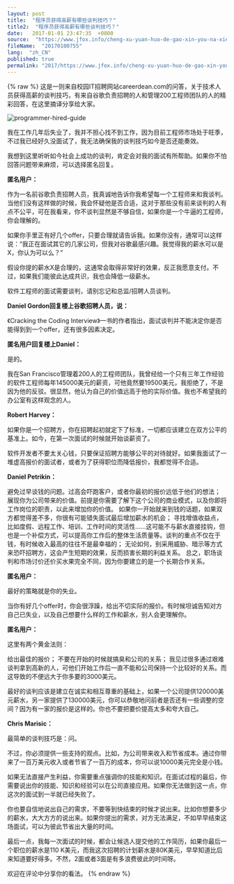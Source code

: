 ```yaml
---
layout: post
title:  "程序员获得高薪有哪些谈判技巧？"
title2:  "程序员获得高薪有哪些谈判技巧？"
date:   2017-01-01 23:47:35  +0800
source:  "https://www.jfox.info/cheng-xu-yuan-huo-de-gao-xin-you-na-xie-tan-pan-ji-qiao.html"
fileName:  "20170100755"
lang:  "zh_CN"
published: true
permalink: "2017/https://www.jfox.info/cheng-xu-yuan-huo-de-gao-xin-you-na-xie-tan-pan-ji-qiao.html"
---
```

{% raw %}
这是一则来自校园IT招聘网站careerdean.com的问答，关于技术人员获得高薪的谈判技巧，有来自谷歌负责招聘的人和管理200工程师团队的人的精彩回答，在这里摘译分享给大家。

![programmer-hired-guide](e766725.jpg)

我在工作几年后失业了，我并不担心找不到工作，因为目前工程师市场处于旺季，不过我已经好久没面试了，我无法确保我的谈判技巧如今是否还能奏效。

我想到这里听听如今社会上成功的谈判，肯定会对我的面试有所帮助。如果你不怕回答问题带来麻烦，可以选择匿名回复。

**匿名用户：**

作为一名前谷歌负责招聘人员，我真诚地告诉你我希望每一个工程师来和我谈判。当他们没有这样做的时候，我会怀疑他是否合适，这对于那些没有前来谈判的人有点不公平，可在我看来，你不谈判显然是不够自信，如果你是一个牛逼的工程师，你会理解的。

如果你手里正有好几个offer，只要合理就请告诉我。如果你没有，通常可以这样说：“我正在面试其它的几家公司，但我对谷歌最感兴趣。我觉得我的薪水可以是X，你认为可以么？”

假设你提的薪水X是合理的，这通常会取得非常好的效果，反正我愿意支付。不过，如果我们能彼此达成共识，我也会降低一级薪水。

软件工程师的面试需要谈判，请别忘记和总监/招聘人员谈判。

**Daniel Gordon回复楼上谷歌招聘人员，说：**

《Cracking the Coding Interview》一书的作者指出，面试谈判并不能决定你是否能得到到一个offer，还有很多因素决定。

**匿名用户回复楼上Daniel：**

是的。

我在San Francisco管理着200人的工程师团队，我曾经给一个只有三年工作经验的软件工程师每年145000美元的薪资，可他竟然要19500美元，我拒绝了，不是因为他的反驳。很显然，他认为自己的价值远高于他的实际价值。我也不希望我的办公室有这样观念的人。

**Robert Harvey：**

如果你是一个招聘方，你在招聘起初就定下了标准，一切都应该建立在双方公平的基准上。如今，在第一次面试的时候就开始谈薪资了。

软件开发者不要太关心钱，只要保证招聘方能够公平的对待就好。如果我面试了一堆虚高报价的面试者，或者为了获得职位而降低报价，我都觉得不合适。

**Daniel Petrikin：**

避免过早谈钱的问题。过高会吓跑客户，或者你最初的报价远低于他们的想法；
展现你为公司带来的价值。前提是你需要了解下这个公司的商业模式，以及你即将工作岗位的职责，以此来增加你的价值。
如果你一开始就来到钱的话题，如果双方都觉得差不多，你很有可能错失面试最后增加薪水的机会；
寻找增值收益点，比如度假、远程工作、培训、工作时间的灵活性……这可能不与薪水直接挂钩，但也是一个补偿方式，可以提高你工作后的整体生活质量等。谈判的重点不仅在于钱，有时候收入最高的往往不是最幸福的；
无论如何，别采用威胁、暗示等方式来恐吓招聘方，这会产生短期的效果，反而损害长期的利益关系。
总之，职场谈判和市场讨价还价买水果完全不同，因为你要建立的是一个长期合作关系。

**匿名用户：**

最好的策略就是你的失业。

当你有好几个offer时，你会很浮躁，给出不切实际的报价。有时候坦诚告知对方自己已失业，以及自己想要什么样的工作和薪水，别人会更理解你。

**匿名用户：**

这里有两个黄金法则：

给出最佳的报价；
不要在开始的时候就搞臭和公司的关系；
我见过很多通过艰难谈判拿到高新的人，可他们开始工作后一直不能和公司保持一个比较好的关系。而这导致的不便远大于你多要的3000美元。

最好的谈判应该是建立在诚实和相互尊重的基础上，如果一个公司提供120000美元薪水，另一家提供了130000美元，你可以恭敬地问前者是否还有一些调整的空间？因为有一家的报价是这样的。你也不要把要价提高太多和夸大自己。

**Chris Marisic：**

最简单的谈判技巧是：问。

不过，你必须提供一些支持的观点。比如，为公司带来收入和节省成本。通过你带来了一百万美元收入或者节省了一百万的成本，你可以说10000美元完全是小钱。

如果无法直接产生利益，你需要重点强调你的技能和知识。在面试过程的最后，你需要说出你的技能、知识和经验可以在公司直接应用。如果你无法做到这一点，你这次的面试到一半就已经失败了。

你也要自信地说出自己的需求，不要等到快结束的时候才说出来。比如你想要多少的薪水，大大方方的说出来。如果你提出的需求，对方无法满足，不如早早结束这场面试，可以为彼此节省出大量的时间。

最后一点，我每一次面试的时候，都会让候选人提交他的工作简历，如果你最后一个职位的薪水是110 K美元，而我这次招聘的计划薪水是80K美元，早早知道比后来知道要好得多。不然，2面或者3面是有多浪费彼此的时间呀。

欢迎在评论中分享你的看法。
{% endraw %}
